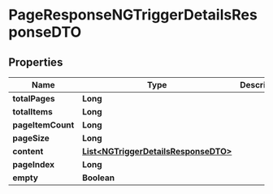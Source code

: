 # PageResponseNGTriggerDetailsResponseDTO

## Properties
Name | Type | Description | Notes
------------ | ------------- | ------------- | -------------
**totalPages** | **Long** |  |  [optional]
**totalItems** | **Long** |  |  [optional]
**pageItemCount** | **Long** |  |  [optional]
**pageSize** | **Long** |  |  [optional]
**content** | [**List&lt;NGTriggerDetailsResponseDTO&gt;**](NGTriggerDetailsResponseDTO.md) |  |  [optional]
**pageIndex** | **Long** |  |  [optional]
**empty** | **Boolean** |  |  [optional]
